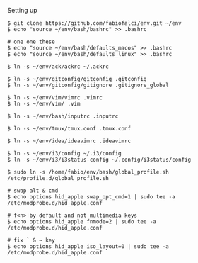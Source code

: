 Setting up
	
	$ git clone https://github.com/fabiofalci/env.git ~/env
	$ echo "source ~/env/bash/bashrc" >> .bashrc

	# one one these
	$ echo "source ~/env/bash/defaults_macos" >> .bashrc
	$ echo "source ~/env/bash/defaults_linux" >> .bashrc

	$ ln -s ~/env/ack/ackrc ~/.ackrc

	$ ln -s ~/env/gitconfig/gitconfig .gitconfig
	$ ln -s ~/env/gitconfig/gitignore .gitignore_global

	$ ln -s ~/env/vim/vimrc .vimrc
	$ ln -s ~/env/vim/ .vim

	$ ln -s ~/env/bash/inputrc .inputrc

	$ ln -s ~/env/tmux/tmux.conf .tmux.conf

	$ ln -s ~/env/idea/ideavimrc .ideavimrc

	$ ln -s ~/env/i3/config ~/.i3/config
 	$ ln -s ~/env/i3/i3status-config ~/.config/i3status/config

	$ sudo ln -s /home/fabio/env/bash/global_profile.sh /etc/profile.d/global_profile.sh

	# swap alt & cmd
	$ echo options hid_apple swap_opt_cmd=1 | sudo tee -a /etc/modprobe.d/hid_apple.conf

	# f<n> by default and not multimedia keys
	$ echo options hid_apple fnmode=2 | sudo tee -a /etc/modprobe.d/hid_apple.conf

	# fix ` & ~ key
	$ echo options hid_apple iso_layout=0 | sudo tee -a /etc/modprobe.d/hid_apple.conf
